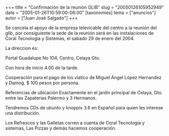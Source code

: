+++
title = "Confirmación de la reunión GLIB"
slug = "20050126105952949"
date = "2005-01-26T10:59:00-06:00"
[taxonomies]
tema = ["anuncios"]
autor = ["Juan José Salgado"]
+++

Se cancela el apoyo de la empresa televicable del centro a la reunión
del glib, por consiguiente la sede de la reunión será en las
instalaciones de Coral Tecnología y Sistemas, el sabado 29 de enero del
2004.

<!-- more -->
La direccion es:

Portal Guadalupe No 104, Centro, Celaya Gto.

Con hora de inicio 4.00 de la tarde.

Cooperación para el pago de los viatico de Miguel Ángel López Hernandez
y Damog. $ 100 pesos por persona.

Referencias de ubicación Exactamente en el jardín principal de Celaya,
Gto. entre las Zapaterias Palermo y 3 Hermanos.

Tendremos CDs de ubunto y knoppix 3.6 en Español para quien les interese
una distribución.

Los Refrescos y las Galletas corren a cuenta de Coral Tecnología y
sistemas, Las Pizzas y demás hacemos cooperación.
